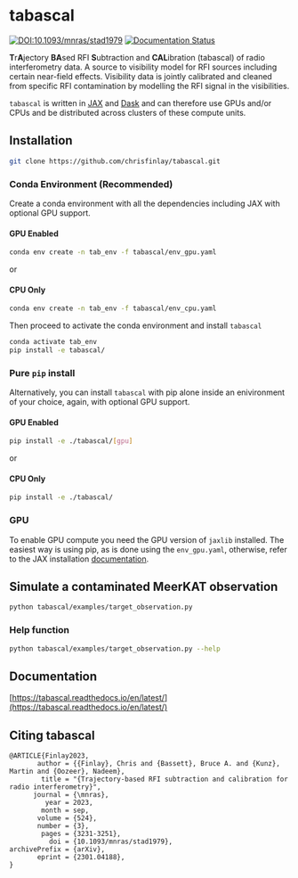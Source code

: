 # tabascal

[![DOI:10.1093/mnras/stad1979](https://zenodo.org/badge/DOI/10.1093/mnras/stad1979.svg)](https://doi.org/10.1093/mnras/stad1979)
[![Documentation Status](https://readthedocs.org/projects/tabascal/badge/?version=latest)](https://tabascal.readthedocs.io/en/latest/?badge=latest)

**T**r**A**jectory **BA**sed RFI **S**ubtraction and **CAL**ibration (tabascal)
of radio interferometry data. A source to visibility model for RFI sources
including certain near-field effects. Visibility data is jointly calibrated and
cleaned from specific RFI contamination by modelling the RFI signal in the
visibilities.

`tabascal` is written in [JAX](https://jax.readthedocs.io/en/latest/notebooks/quickstart.html) 
and [Dask](https://www.dask.org) and can therefore use GPUs and/or CPUs and be distributed across clusters of these compute units.

## Installation

```bash
git clone https://github.com/chrisfinlay/tabascal.git
```

### Conda Environment (Recommended)

Create a conda environment with all the dependencies including JAX with optional GPU support.

#### GPU Enabled
```bash
conda env create -n tab_env -f tabascal/env_gpu.yaml
```
or
#### CPU Only
```bash
conda env create -n tab_env -f tabascal/env_cpu.yaml
```
Then proceed to activate the conda environment and install `tabascal`
```bash
conda activate tab_env
pip install -e tabascal/
```

### Pure `pip` install

Alternatively, you can install `tabascal` with pip alone inside an enivironment of your choice, again, with optional GPU support.

#### GPU Enabled
```bash
pip install -e ./tabascal/[gpu]
```
or
#### CPU Only
```bash
pip install -e ./tabascal/
```

### GPU 
 
To enable GPU compute you need the GPU version of `jaxlib` installed. The easiest way is using pip, as is done using the `env_gpu.yaml`, otherwise, refer to the JAX installation [documentation](https://jax.readthedocs.io/en/latest/installation.html).

## Simulate a contaminated MeerKAT observation

```bash
python tabascal/examples/target_observation.py
```

### Help function

```bash
python tabascal/examples/target_observation.py --help
```

## Documentation

[https://tabascal.readthedocs.io/en/latest/](https://tabascal.readthedocs.io/en/latest/)

## Citing tabascal

```
@ARTICLE{Finlay2023,
       author = {{Finlay}, Chris and {Bassett}, Bruce A. and {Kunz}, Martin and {Oozeer}, Nadeem},
        title = "{Trajectory-based RFI subtraction and calibration for radio interferometry}",
      journal = {\mnras},
         year = 2023,
        month = sep,
       volume = {524},
       number = {3},
        pages = {3231-3251},
          doi = {10.1093/mnras/stad1979},
archivePrefix = {arXiv},
       eprint = {2301.04188},
}
```
